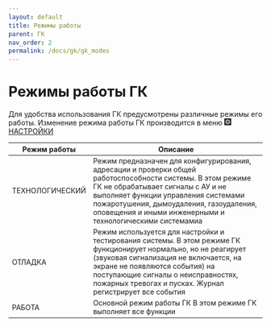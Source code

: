 ```yaml
---
layout: default
title: Режимы работы
parent: ГК
nav_order: 2
permalink: /docs/gk/gk_modes
---
```


# Режимы работы ГК
Для удобства использования ГК предусмотрены различные режимы его работы. Изменение режима работы ГК производится в меню <a href="/gk_manual/docs/global_os/main_menu/settings"><img src="../../assets/icons/menus/m_nastroyki.png" width="14" height="14"> НАСТРОЙКИ</a>
<table> 
  <thead> 
    <tr> 
      <th style="text-align: center" >Режим работы</th>
      <th style="text-align: center">Описание</th>
    </tr>
  </thead> 
  <tbody>
    <tr>
      <td id="режим_гк_технологический" style="text-align: left">ТЕХНОЛОГИЧЕСКИЙ</td>
      <td style="text-align: left">Режим предназначен для конфигурирования, адресации и проверки общей работоспособности системы. В этом режиме ГК не обрабатывает сигналы с АУ и не выполняет функции управления системами пожаротушения, дымоудаления, газоудаления, оповещения и иными инженерными и технологическими системамиа</td>
    </tr>
    <tr>
      <td id="режим_гк_отладка" style="text-align: left">ОТЛАДКА</td>
      <td style="text-align: left">Режим используется для настройки и тестирования системы. В этом режиме ГК функционирует нормально, но не реагирует (звуковая сигнализация не включается, на экране не появляются события) на поступающие сигналы о неисправностях, пожарных тревогах и пусках. Журнал регистрирует все события</td>
    </tr>
    <tr>
      <td id="режим_гк_работа" style="text-align: left">РАБОТА</td>
      <td style="text-align: left">Основной режим работы ГК В этом режиме ГК выполняет все функции</td>
    </tr>    
  </tbody>
</table>
